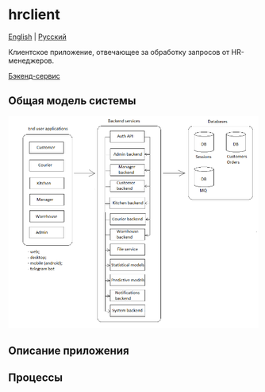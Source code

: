 # hrclient

[English](hrclient.md) | [Русский](hrclient.ru.md)

Клиентское приложение, отвечающее за обработку запросов от HR-менеджеров.

[Бэкенд-сервис](../backend/hrbackend.ru.md)

## Общая модель системы 

![system_overall](../img/system_overall.png)

## Описание приложения

## Процессы 
